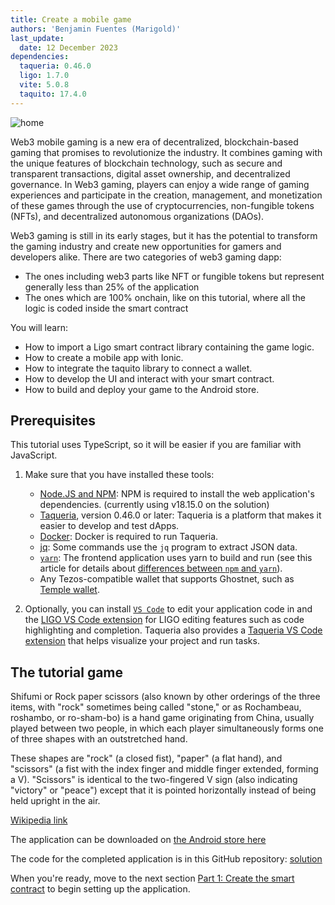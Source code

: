 ```yaml
---
title: Create a mobile game
authors: 'Benjamin Fuentes (Marigold)'
last_update:
  date: 12 December 2023
dependencies:
  taqueria: 0.46.0
  ligo: 1.7.0
  vite: 5.0.8
  taquito: 17.4.0
---
```


![home](/img/tutorials/mobile-picHOME.png)

Web3 mobile gaming is a new era of decentralized, blockchain-based gaming that promises to revolutionize the industry. It combines gaming with the unique features of blockchain technology, such as secure and transparent transactions, digital asset ownership, and decentralized governance. In Web3 gaming, players can enjoy a wide range of gaming experiences and participate in the creation, management, and monetization of these games through the use of cryptocurrencies, non-fungible tokens (NFTs), and decentralized autonomous organizations (DAOs).

Web3 gaming is still in its early stages, but it has the potential to transform the gaming industry and create new opportunities for gamers and developers alike.
There are two categories of web3 gaming dapp:

- The ones including web3 parts like NFT or fungible tokens but represent generally less than 25% of the application
- The ones which are 100% onchain, like on this tutorial, where all the logic is coded inside the smart contract

You will learn:

- How to import a Ligo smart contract library containing the game logic.
- How to create a mobile app with Ionic.
- How to integrate the taquito library to connect a wallet.
- How to develop the UI and interact with your smart contract.
- How to build and deploy your game to the Android store.

## Prerequisites

This tutorial uses TypeScript, so it will be easier if you are familiar with JavaScript.

1. Make sure that you have installed these tools:

   - [Node.JS and NPM](https://nodejs.org/en/download/): NPM is required to install the web application's dependencies. (currently using v18.15.0 on the solution)
   - [Taqueria](https://taqueria.io/), version 0.46.0 or later: Taqueria is a platform that makes it easier to develop and test dApps.
   - [Docker](https://docs.docker.com/engine/install/): Docker is required to run Taqueria.
   - [jq](https://stedolan.github.io/jq/download/): Some commands use the `jq` program to extract JSON data.
   - [`yarn`](https://yarnpkg.com/): The frontend application uses yarn to build and run (see this article for details about [differences between `npm` and `yarn`](https://www.geeksforgeeks.org/difference-between-npm-and-yarn/)).
   - Any Tezos-compatible wallet that supports Ghostnet, such as [Temple wallet](https://templewallet.com/).

2. Optionally, you can install [`VS Code`](https://code.visualstudio.com/download) to edit your application code in and the [LIGO VS Code extension](https://marketplace.visualstudio.com/items?itemName=ligolang-publish.ligo-vscode) for LIGO editing features such as code highlighting and completion.
   Taqueria also provides a [Taqueria VS Code extension](https://marketplace.visualstudio.com/items?itemName=ecadlabs.taqueria-vscode) that helps visualize your project and run tasks.

## The tutorial game

Shifumi or Rock paper scissors (also known by other orderings of the three items, with "rock" sometimes being called "stone," or as Rochambeau, roshambo, or ro-sham-bo) is a hand game originating from China, usually played between two people, in which each player simultaneously forms one of three shapes with an outstretched hand.

These shapes are "rock" (a closed fist), "paper" (a flat hand), and "scissors" (a fist with the index finger and middle finger extended, forming a V). "Scissors" is identical to the two-fingered V sign (also indicating "victory" or "peace") except that it is pointed horizontally instead of being held upright in the air.

[Wikipedia link](https://en.wikipedia.org/wiki/Rock_paper_scissors)

The application can be downloaded on [the Android store here](https://play.google.com/store/apps/details?id=dev.marigold.shifumi)

The code for the completed application is in this GitHub repository: [solution](https://github.com/marigold-dev/training-dapp-shifumi/tree/main/solution)

When you're ready, move to the next section [Part 1: Create the smart contract](/tutorials/mobile/part-1) to begin setting up the application.
